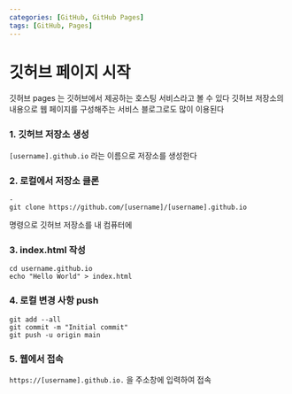 ```yaml
---
categories: [GitHub, GitHub Pages]
tags: [GitHub, Pages]
---
```


# 깃허브 페이지 시작

깃허브 pages 는 깃허브에서 제공하는 호스팅 서비스라고 볼 수 있다
깃허브 저장소의 내용으로 웹 페이지를 구성해주는 서비스
블로그로도 많이 이용된다

### 1. 깃허브 저장소 생성 
`[username].github.io` 라는 이름으로 저장소를 생성한다
### 2. 로컬에서 저장소 클론
```
-
git clone https://github.com/[username]/[username].github.io
```

명령으로 깃허브 저장소를 내 컴퓨터에
### 3. index.html 작성

```
cd username.github.io
echo "Hello World" > index.html
```

### 4. 로컬 변경 사항 push
```
git add --all
git commit -m "Initial commit"
git push -u origin main
```

### 5. 웹에서 접속
`https://[username].github.io.` 
을 주소창에 입력하여 접속


